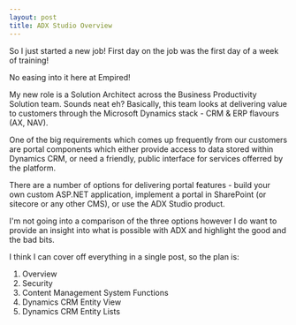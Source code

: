 ```yaml
---
layout: post
title: ADX Studio Overview
---
```


So I just started a new job! First day on the job was the first day of a week of training!

No easing into it here at Empired!

My new role is a Solution Architect across the Business Productivity Solution team.  Sounds neat eh? Basically, this team looks at delivering value to customers through the Microsoft Dynamics stack - CRM & ERP flavours (AX, NAV).

One of the big requirements which comes up frequently from our customers are portal components which either provide access to data stored within Dynamics CRM, or need a friendly, public interface for services offerred by the platform.

There are a number of options for delivering portal features - build your own custom ASP.NET application, implement a portal in SharePoint (or sitecore or any other CMS), or use the ADX Studio product.

I'm not going into a comparison of the three options however I do want to provide an insight into what is possible with ADX and highlight the good and the bad bits.

I think I can cover off everything in a single post, so the plan is:

1. Overview 
1. Security
1. Content Management System Functions
1. Dynamics CRM Entity View
1. Dynamics CRM Entity Lists